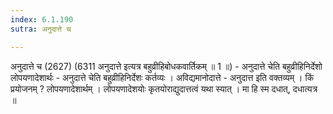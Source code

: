 ```yaml
---
index: 6.1.190
sutra: अनुदात्ते च

---
```

अनुदात्ते च (2627) (6311 अनुदात्ते इत्यत्र बहुव्रीहिबोधकवार्तिकम् ॥ 1 ॥) - अनुदात्ते चेति बहुव्रीहिनिर्देशो लोपयणादेशार्थः - अनुदात्ते चेति बहुव्रीहिनिर्देशः कर्तव्यः । अविद्यमानोदात्ते  -  अनुदात्त इति वक्तव्यम् । किं प्रयोजनम् ? लोपयणादेशार्थम् । लोपयणादेशयोः कृतयोराद्युदात्तत्वं यथा स्यात् । मा हि स्म दधात्, दधात्यत्र ॥